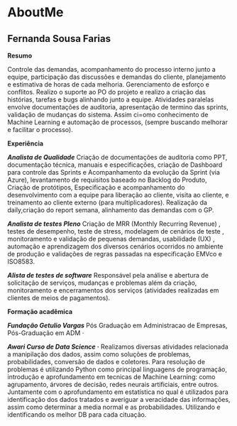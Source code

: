 # AboutMe

## Fernanda Sousa Farias
**Resumo**

Controle das demandas, acompanhamento do processo interno junto a equipe, participação das discussões e demandas do cliente, planejamento e estimativa de horas de cada melhoria. Gerenciamento de esforço e conflitos. Realizo o suporte ao PO do projeto e realizo a criação das histórias, tarefas e bugs alinhando junto a equipe. Atividades paralelas envolve documentações de auditoria, apresentação de termino das sprints, validação de mudanças do sistema. Assim ci=omo conhecimento de Machine Learning e automação de processos, (sempre buscando melhorar e facilitar o processo).

**Experiência**

***Analista de Qualidade***
Criação de documentações de auditoria como PPT, documentação técnica, manuais e especificações, criação de Dashboard para controle das Sprints e Acompanhamento da evolução da Sprint (via Azure), levantamento de requisitos baseado no Backlog do Produto, Criação de protótipos, Especificação e acompanhamento do desenvolvimento com a equipe para liberação ao cliente, visita ao cliente, e treinamento ao cliente externo (para multiplicadores). Realização da daily,criação do report semana, alinhamento das demandas com o GP.

***Analista de testes Pleno***
Criação de MRR (Monthly Recurring Revenue) , testes de desempenho, teste de stress, modelagem de cenários de teste , monitoramento e validação de pequenas demandas, usabilidade (UX) , automação e aprendizagem dos diversos cenários ocorridos no ambiente de produção e validações de regras passadas na especificação EMVco e ISO8583.

***Alista de testes de software***
Responsável pela análise e abertura de solicitação de serviços, mudanças e problemas além da criação, monitoramento e encerramentos dos serviços (atividades realizadas em clientes de meios de pagamentos).


**Formação acadêmica**

***Fundação Getulio Vargas***
Pós Graduação em Administracao de Empresas, Pós-Graduação em ADM · 


***Awari Curso de Data Science ·***
Realizamos diversas atividades relacionada a manipilação dos dados, assim como soluções de problemas, probabilidades, conversão de dados e coletores.
Para resolução de problemas é utilizando Python como principal linguagens de programação, introdução e aprofundamento em tecnicas de Machine Learning: como agrupamento, árvores de decisão, redes neurais artificiais, entre outros. Juntamente com o aprofundamento em estatística no qual é utilizados para identificação dos dados tratados e averiguar a veracidade das informações, assim como determinar a media normal e as probabilidades. Utilizando e identificando os melhor DB para cada cituação.

